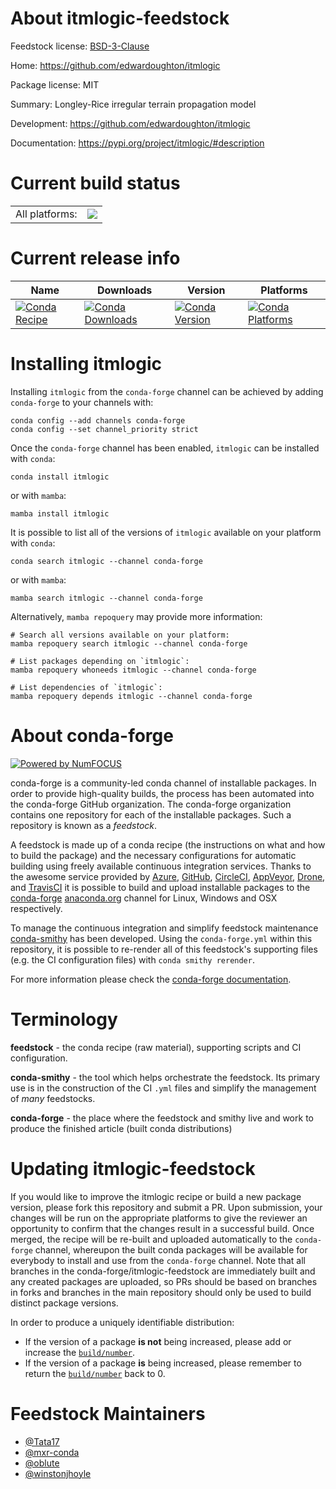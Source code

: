 About itmlogic-feedstock
========================

Feedstock license: [BSD-3-Clause](https://github.com/conda-forge/itmlogic-feedstock/blob/main/LICENSE.txt)

Home: https://github.com/edwardoughton/itmlogic

Package license: MIT

Summary: Longley-Rice irregular terrain propagation model

Development: https://github.com/edwardoughton/itmlogic

Documentation: https://pypi.org/project/itmlogic/#description

Current build status
====================


<table><tr><td>All platforms:</td>
    <td>
      <a href="https://dev.azure.com/conda-forge/feedstock-builds/_build/latest?definitionId=11354&branchName=main">
        <img src="https://dev.azure.com/conda-forge/feedstock-builds/_apis/build/status/itmlogic-feedstock?branchName=main">
      </a>
    </td>
  </tr>
</table>

Current release info
====================

| Name | Downloads | Version | Platforms |
| --- | --- | --- | --- |
| [![Conda Recipe](https://img.shields.io/badge/recipe-itmlogic-green.svg)](https://anaconda.org/conda-forge/itmlogic) | [![Conda Downloads](https://img.shields.io/conda/dn/conda-forge/itmlogic.svg)](https://anaconda.org/conda-forge/itmlogic) | [![Conda Version](https://img.shields.io/conda/vn/conda-forge/itmlogic.svg)](https://anaconda.org/conda-forge/itmlogic) | [![Conda Platforms](https://img.shields.io/conda/pn/conda-forge/itmlogic.svg)](https://anaconda.org/conda-forge/itmlogic) |

Installing itmlogic
===================

Installing `itmlogic` from the `conda-forge` channel can be achieved by adding `conda-forge` to your channels with:

```
conda config --add channels conda-forge
conda config --set channel_priority strict
```

Once the `conda-forge` channel has been enabled, `itmlogic` can be installed with `conda`:

```
conda install itmlogic
```

or with `mamba`:

```
mamba install itmlogic
```

It is possible to list all of the versions of `itmlogic` available on your platform with `conda`:

```
conda search itmlogic --channel conda-forge
```

or with `mamba`:

```
mamba search itmlogic --channel conda-forge
```

Alternatively, `mamba repoquery` may provide more information:

```
# Search all versions available on your platform:
mamba repoquery search itmlogic --channel conda-forge

# List packages depending on `itmlogic`:
mamba repoquery whoneeds itmlogic --channel conda-forge

# List dependencies of `itmlogic`:
mamba repoquery depends itmlogic --channel conda-forge
```


About conda-forge
=================

[![Powered by
NumFOCUS](https://img.shields.io/badge/powered%20by-NumFOCUS-orange.svg?style=flat&colorA=E1523D&colorB=007D8A)](https://numfocus.org)

conda-forge is a community-led conda channel of installable packages.
In order to provide high-quality builds, the process has been automated into the
conda-forge GitHub organization. The conda-forge organization contains one repository
for each of the installable packages. Such a repository is known as a *feedstock*.

A feedstock is made up of a conda recipe (the instructions on what and how to build
the package) and the necessary configurations for automatic building using freely
available continuous integration services. Thanks to the awesome service provided by
[Azure](https://azure.microsoft.com/en-us/services/devops/), [GitHub](https://github.com/),
[CircleCI](https://circleci.com/), [AppVeyor](https://www.appveyor.com/),
[Drone](https://cloud.drone.io/welcome), and [TravisCI](https://travis-ci.com/)
it is possible to build and upload installable packages to the
[conda-forge](https://anaconda.org/conda-forge) [anaconda.org](https://anaconda.org/)
channel for Linux, Windows and OSX respectively.

To manage the continuous integration and simplify feedstock maintenance
[conda-smithy](https://github.com/conda-forge/conda-smithy) has been developed.
Using the ``conda-forge.yml`` within this repository, it is possible to re-render all of
this feedstock's supporting files (e.g. the CI configuration files) with ``conda smithy rerender``.

For more information please check the [conda-forge documentation](https://conda-forge.org/docs/).

Terminology
===========

**feedstock** - the conda recipe (raw material), supporting scripts and CI configuration.

**conda-smithy** - the tool which helps orchestrate the feedstock.
                   Its primary use is in the construction of the CI ``.yml`` files
                   and simplify the management of *many* feedstocks.

**conda-forge** - the place where the feedstock and smithy live and work to
                  produce the finished article (built conda distributions)


Updating itmlogic-feedstock
===========================

If you would like to improve the itmlogic recipe or build a new
package version, please fork this repository and submit a PR. Upon submission,
your changes will be run on the appropriate platforms to give the reviewer an
opportunity to confirm that the changes result in a successful build. Once
merged, the recipe will be re-built and uploaded automatically to the
`conda-forge` channel, whereupon the built conda packages will be available for
everybody to install and use from the `conda-forge` channel.
Note that all branches in the conda-forge/itmlogic-feedstock are
immediately built and any created packages are uploaded, so PRs should be based
on branches in forks and branches in the main repository should only be used to
build distinct package versions.

In order to produce a uniquely identifiable distribution:
 * If the version of a package **is not** being increased, please add or increase
   the [``build/number``](https://docs.conda.io/projects/conda-build/en/latest/resources/define-metadata.html#build-number-and-string).
 * If the version of a package **is** being increased, please remember to return
   the [``build/number``](https://docs.conda.io/projects/conda-build/en/latest/resources/define-metadata.html#build-number-and-string)
   back to 0.

Feedstock Maintainers
=====================

* [@Tata17](https://github.com/Tata17/)
* [@mxr-conda](https://github.com/mxr-conda/)
* [@oblute](https://github.com/oblute/)
* [@winstonjhoyle](https://github.com/winstonjhoyle/)

